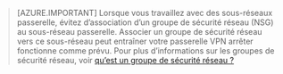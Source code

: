 >[AZURE.IMPORTANT] Lorsque vous travaillez avec des sous-réseaux passerelle, évitez d’association d’un groupe de sécurité réseau (NSG) au sous-réseau passerelle. Associer un groupe de sécurité réseau vers ce sous-réseau peut entraîner votre passerelle VPN arrêter fonctionne comme prévu. Pour plus d’informations sur les groupes de sécurité réseau, voir [qu’est un groupe de sécurité réseau ?](../articles/virtual-network/virtual-networks-nsg.md)


